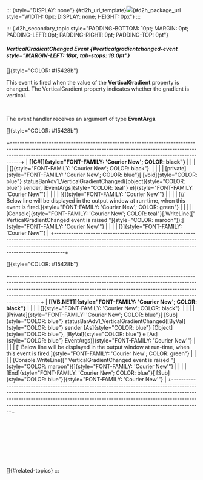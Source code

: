 ::: {style="DISPLAY: none"}
[](ms-xhelp:///?Id=d2h_url_template){#d2h_url_template}![](!package_url!){#d2h_package_url style="WIDTH: 0px; DISPLAY: none; HEIGHT: 0px"}
:::

::: {.d2h_secondary_topic style="PADDING-BOTTOM: 10pt; MARGIN: 0pt; PADDING-LEFT: 0pt; PADDING-RIGHT: 0pt; PADDING-TOP: 0pt"}
##### VerticalGradientChanged Event {#verticalgradientchanged-event style="MARGIN-LEFT: 18pt; tab-stops: 18.0pt"}

[]{style="COLOR: #15428b"} 

This event is fired when the value of the **VerticalGradient** property is changed. The VerticalGradient property indicates whether the gradient is vertical.

 

The event handler receives an argument of type **EventArgs**.

[]{style="COLOR: #15428b"} 

+----------------------------------------------------------------------------------------------------------------------------------------------------------------------------------------------------------------------------------------------+
| **[\[C#\]]{style="FONT-FAMILY: 'Courier New'; COLOR: black"}**                                                                                                                                                                               |
|                                                                                                                                                                                                                                              |
| []{style="FONT-FAMILY: 'Courier New'; COLOR: black"}                                                                                                                                                                                         |
|                                                                                                                                                                                                                                              |
| [private]{style="FONT-FAMILY: 'Courier New'; COLOR: blue"}[ [void]{style="COLOR: blue"} statusBarAdv1_VerticalGradientChanged([object]{style="COLOR: blue"} sender, [EventArgs]{style="COLOR: teal"} e)]{style="FONT-FAMILY: 'Courier New'"} |
|                                                                                                                                                                                                                                              |
| [{]{style="FONT-FAMILY: 'Courier New'"}                                                                                                                                                                                                      |
|                                                                                                                                                                                                                                              |
| [// Below line will be displayed in the output window at run-time, when this event is fired.]{style="FONT-FAMILY: 'Courier New'; COLOR: green"}                                                                                              |
|                                                                                                                                                                                                                                              |
| [Console]{style="FONT-FAMILY: 'Courier New'; COLOR: teal"}[.WriteLine([\" VerticalGradientChanged event is raised \"]{style="COLOR: maroon"});]{style="FONT-FAMILY: 'Courier New'"}                                                          |
|                                                                                                                                                                                                                                              |
| [}]{style="FONT-FAMILY: 'Courier New'"}                                                                                                                                                                                                      |
+----------------------------------------------------------------------------------------------------------------------------------------------------------------------------------------------------------------------------------------------+

[]{style="COLOR: #15428b"} 

+------------------------------------------------------------------------------------------------------------------------------------------------------------------------------------------------------------------------------------------------------------------------------------------------------------------------------------+
| **[\[VB.NET\]]{style="FONT-FAMILY: 'Courier New'; COLOR: black"}**                                                                                                                                                                                                                                                                 |
|                                                                                                                                                                                                                                                                                                                                    |
| []{style="FONT-FAMILY: 'Courier New'; COLOR: black"}                                                                                                                                                                                                                                                                               |
|                                                                                                                                                                                                                                                                                                                                    |
| [Private]{style="FONT-FAMILY: 'Courier New'; COLOR: blue"}[ [Sub]{style="COLOR: blue"} statusBarAdv1_VerticalGradientChanged([ByVal]{style="COLOR: blue"} sender [As]{style="COLOR: blue"} [Object]{style="COLOR: blue"}, [ByVal]{style="COLOR: blue"} e [As]{style="COLOR: blue"} EventArgs)]{style="FONT-FAMILY: 'Courier New'"} |
|                                                                                                                                                                                                                                                                                                                                    |
| [\' Below line will be displayed in the output window at run-time, when this event is fired.]{style="FONT-FAMILY: 'Courier New'; COLOR: green"}                                                                                                                                                                                    |
|                                                                                                                                                                                                                                                                                                                                    |
| [Console.WriteLine([\" VerticalGradientChanged event is raised \"]{style="COLOR: maroon"})]{style="FONT-FAMILY: 'Courier New'"}                                                                                                                                                                                                    |
|                                                                                                                                                                                                                                                                                                                                    |
| [End]{style="FONT-FAMILY: 'Courier New'; COLOR: blue"}[ [Sub]{style="COLOR: blue"}]{style="FONT-FAMILY: 'Courier New'"}                                                                                                                                                                                                            |
+------------------------------------------------------------------------------------------------------------------------------------------------------------------------------------------------------------------------------------------------------------------------------------------------------------------------------------+

 

 

 

 

[]{#related-topics}
:::
